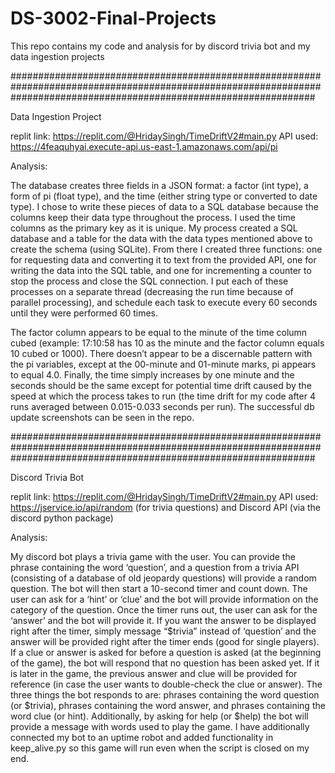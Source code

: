# DS-3002-Final-Projects
This repo contains my code and analysis for by discord trivia bot and my data ingestion projects

#######################################################################################################################################################################

Data Ingestion Project

replit link: https://replit.com/@HridaySingh/TimeDriftV2#main.py
API used: https://4feaquhyai.execute-api.us-east-1.amazonaws.com/api/pi

Analysis:

The database creates three fields in a JSON format: a factor (int type), a form of pi (float type), and the time (either string type or converted to date type). I chose to write these pieces of data to a SQL database because the columns keep their data type throughout the process. I used the time columns as the primary key as it is unique. My process created a SQL database and a table for the data with the data types mentioned above to create the schema (using SQLite). From there I created three functions: one for requesting data and converting it to text from the provided API, one for writing the data into the SQL table, and one for incrementing a counter to stop the process and close the SQL connection. I put each of these processes on a separate thread (decreasing the run time because of parallel processing), and schedule each task to execute every 60 seconds until they were performed 60 times.

The factor column appears to be equal to the minute of the time column cubed (example: 17:10:58 has 10 as the minute and the factor column equals 10 cubed or 1000). There doesn’t appear to be a discernable pattern with the pi variables, except at the 00-minute and 01-minute marks, pi appears to equal 4.0. Finally, the time simply increases by one minute and the seconds should be the same except for potential time drift caused by the speed at which the process takes to run (the time drift for my code after 4 runs averaged between 0.015-0.033 seconds per run). The successful db update screenshots can be seen in the repo.


#######################################################################################################################################################################

Discord Trivia Bot

replit link: https://replit.com/@HridaySingh/TimeDriftV2#main.py
API used: https://jservice.io/api/random (for trivia questions) and Discord API (via the discord python package)

Analysis:

My discord bot plays a trivia game with the user. You can provide the phrase containing the word  ‘question’, and a question from a trivia API (consisting of a database of old jeopardy questions) will provide a random question. The bot will then start a 10-second timer and count down. The user can ask for a ‘hint’ or ‘clue’ and the bot will provide information on the category of the question. Once the timer runs out, the user can ask for the ‘answer’ and the bot will provide it. If you want the answer to be displayed right after the timer, simply message “$trivia” instead of ‘question’ and the answer will be provided right after the timer ends (good for single players). If a clue or answer is asked for before a question is asked (at the beginning of the game), the bot will respond that no question has been asked yet. If it is later in the game, the previous answer and clue will be provided for reference (in case the user wants to double-check the clue or answer). The three things the bot responds to are: phrases containing the word question (or $trivia), phrases containing the word answer, and phrases containing the word clue (or hint). Additionally, by asking for help (or $help) the bot will provide a message with words used to play the game. I have additionally connected my bot to an uptime robot and added functionality in keep_alive.py so this game will run even when the script is closed on my end.
